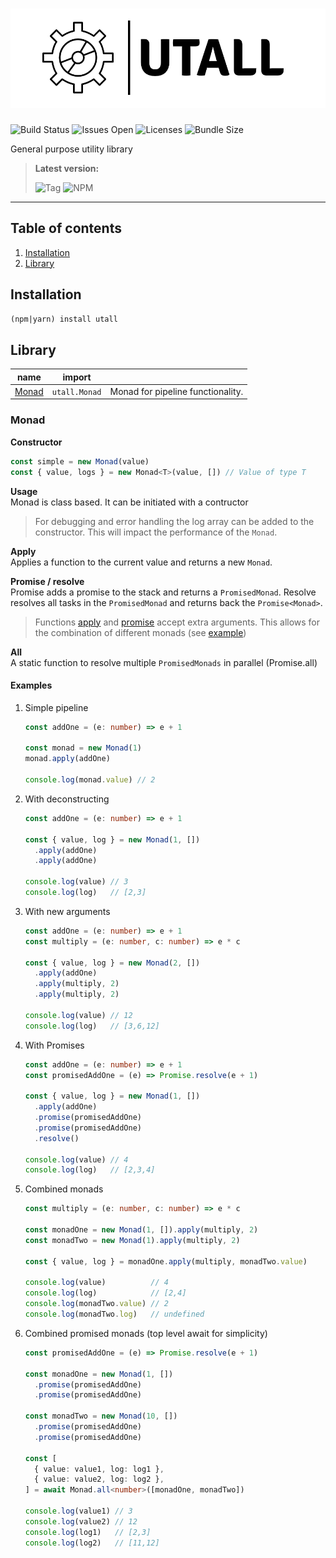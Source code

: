 # ![Utall](logo.png)

![Build Status](https://github.com/blissful89/utall/actions/workflows/test.workflow.yml/badge.svg)
![Issues Open](https://img.shields.io/github/issues/Blissful89/utall)
![Licenses](https://img.shields.io/github/license/Blissful89/utall)
![Bundle Size](https://img.shields.io/bundlephobia/min/utall)

General purpose utility library

> **Latest version:**
>
> ![Tag](https://img.shields.io/github/v/tag/Blissful89/utall) ![NPM](https://img.shields.io/npm/v/utall)

---

## Table of contents

1. [Installation](#installation)
1. [Library](#library)

## Installation
`(npm|yarn) install utall`

## Library

| name | import ||
|-|-|-
|[Monad](#monad)| `utall.Monad` |Monad for pipeline functionality.

### Monad

**Constructor**  
```javascript
const simple = new Monad(value)
const { value, logs } = new Monad<T>(value, []) // Value of type T
```

**Usage**  
Monad is class based. It can be initiated with a contructor
> For debugging and error handling the log array can be added to the constructor. 
> This will impact the performance of the `Monad`.

**Apply**  
Applies a function to the current value and returns a new `Monad`.

**Promise / resolve**  
Promise adds a promise to the stack and returns a `PromisedMonad`.
Resolve resolves all tasks in the `PromisedMonad` and returns back the `Promise<Monad>`.


>Functions [apply](#apply) and [promise](#promise--resolve) accept extra arguments. This allows for the combination of different monads (see [example](#examples))

**All**  
A static function to resolve multiple `PromisedMonads` in parallel (Promise.all)

#### Examples

1. Simple pipeline
    ```typescript
    const addOne = (e: number) => e + 1

    const monad = new Monad(1)
    monad.apply(addOne)

    console.log(monad.value) // 2
    ```

1. With deconstructing
    ```typescript
    const addOne = (e: number) => e + 1

    const { value, log } = new Monad(1, [])
      .apply(addOne)
      .apply(addOne)

    console.log(value) // 3
    console.log(log)   // [2,3]
    ```

1. With new arguments
    ```typescript
    const addOne = (e: number) => e + 1
    const multiply = (e: number, c: number) => e * c

    const { value, log } = new Monad(2, [])
      .apply(addOne)
      .apply(multiply, 2)
      .apply(multiply, 2)

    console.log(value) // 12
    console.log(log)   // [3,6,12]
    ```

1. With Promises
    ```typescript
    const addOne = (e: number) => e + 1
    const promisedAddOne = (e) => Promise.resolve(e + 1)

    const { value, log } = new Monad(1, [])
      .apply(addOne)
      .promise(promisedAddOne)
      .promise(promisedAddOne)
      .resolve()

    console.log(value) // 4
    console.log(log)   // [2,3,4]
    ```

1. Combined monads
    ```typescript
    const multiply = (e: number, c: number) => e * c

    const monadOne = new Monad(1, []).apply(multiply, 2)
    const monadTwo = new Monad(1).apply(multiply, 2)

    const { value, log } = monadOne.apply(multiply, monadTwo.value)

    console.log(value)          // 4
    console.log(log)            // [2,4]
    console.log(monadTwo.value) // 2
    console.log(monadTwo.log)   // undefined
    ```

1. Combined promised monads (top level await for simplicity)
    ```typescript
    const promisedAddOne = (e) => Promise.resolve(e + 1)

    const monadOne = new Monad(1, [])
      .promise(promisedAddOne)
      .promise(promisedAddOne)

    const monadTwo = new Monad(10, [])
      .promise(promisedAddOne)
      .promise(promisedAddOne)

    const [
      { value: value1, log: log1 },
      { value: value2, log: log2 },
    ] = await Monad.all<number>([monadOne, monadTwo])

    console.log(value1) // 3
    console.log(value2) // 12
    console.log(log1)   // [2,3]
    console.log(log2)   // [11,12]
    ```